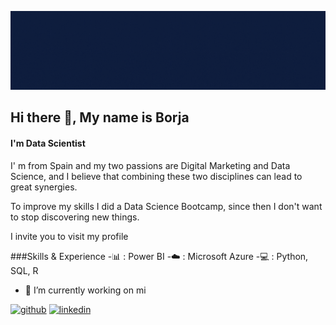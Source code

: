 ![I'm Data Scientist](https://github.com/Borjaa-P/Borjaa-P/blob/main/Blue%20Illustrated%20Technology%20General%20LinkedIn%20Banner.gif?raw=true)

## Hi there 👋, My name is Borja
#### I'm Data Scientist


I' m from Spain and my two passions are Digital Marketing and Data Science, and I believe that combining these two disciplines can lead to great synergies. 

To improve my skills I did a Data Science Bootcamp, since then I don't want to stop discovering new things.

I invite you to visit my profile 

###Skills & Experience
-📊 : Power BI
-☁️ : Microsoft Azure
-💻 : Python, SQL, R



- 🔭 I’m currently working on mi 


[<img src='https://cdn.jsdelivr.net/npm/simple-icons@3.0.1/icons/github.svg' alt='github' height='40'>](https://github.com/Borjaa-P)  [<img src='https://cdn.jsdelivr.net/npm/simple-icons@3.0.1/icons/linkedin.svg' alt='linkedin' height='40'>](https://www.linkedin.com/in/https://www.linkedin.com/in/borja-páez-alonso-a28281160/)  

